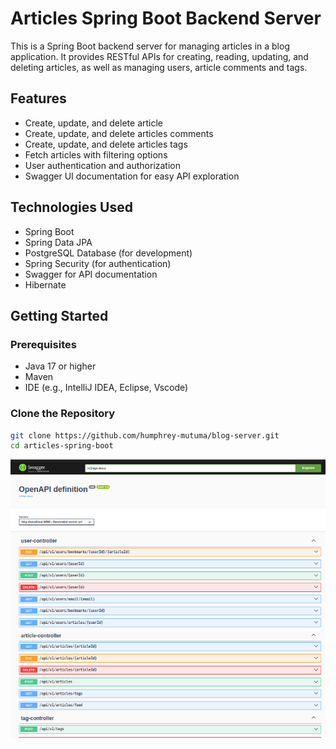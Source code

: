# Articles Spring Boot Backend Server

This is a Spring Boot backend server for managing articles in a blog application. It provides RESTful APIs for creating, reading, updating, and deleting articles, as well as managing users, article comments and tags.

## Features

- Create, update, and delete article
- Create, update, and delete articles comments
- Create, update, and delete articles tags
- Fetch articles with filtering options
- User authentication and authorization
- Swagger UI documentation for easy API exploration

## Technologies Used

- Spring Boot
- Spring Data JPA
- PostgreSQL Database (for development)
- Spring Security (for authentication)
- Swagger for API documentation
- Hibernate

## Getting Started

### Prerequisites

- Java 17 or higher
- Maven
- IDE (e.g., IntelliJ IDEA, Eclipse, Vscode)

### Clone the Repository

```bash
git clone https://github.com/humphrey-mutuma/blog-server.git
cd articles-spring-boot
```
![Swagger Documentation](src/main/resources/static/swagger.png)

